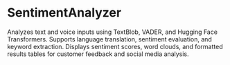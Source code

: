 # SentimentAnalyzer
Analyzes text and voice inputs using TextBlob, VADER, and Hugging Face Transformers. Supports language translation, sentiment evaluation, and keyword extraction. Displays sentiment scores, word clouds, and formatted results tables for customer feedback and social media analysis.
